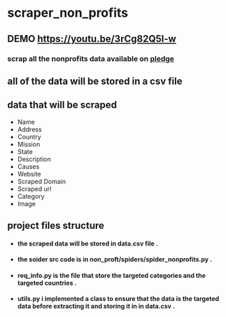 # scraper_non_profits
## DEMO <https://youtu.be/3rCg82Q5I-w>
### scrap all the nonprofits data available on [pledge](https://www.pledge.to/organizations)
## all of the data will be stored in a csv file

## data that will be scraped 
-  Name 
-  Address
-  Country
-  Mission
-  State
-  Description
-  Causes
-  Website
-  Scraped Domain 
-  Scraped url
-  Category
-  Image 

## project files structure 
- #### the scraped data will be stored in data.csv file .
- #### the soider src code is in non_proft/spiders/spider_nonprofits.py . 
- #### req_info.py  is the file that store the targeted categories and the targeted countries .
- #### utils.py i implemented a class to ensure that the data is the targeted data before extracting it and    storing it in in data.csv .

